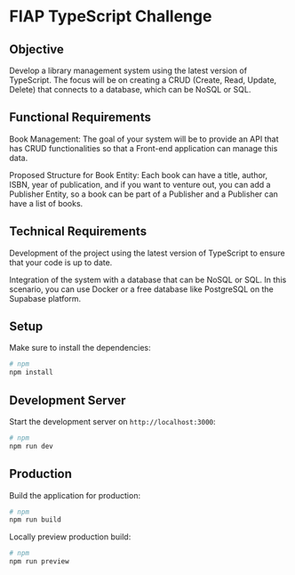 # FIAP TypeScript Challenge

## Objective

Develop a library management system using the latest version of TypeScript. The focus will be on creating a CRUD (Create, Read, Update, Delete) that connects to a database, which can be NoSQL or SQL.

## Functional Requirements

Book Management: The goal of your system will be to provide an API that has CRUD functionalities so that a Front-end application can manage this data.

Proposed Structure for Book Entity: Each book can have a title, author, ISBN, year of publication, and if you want to venture out, you can add a Publisher Entity, so a book can be part of a Publisher and a Publisher can have a list of books.

## Technical Requirements

Development of the project using the latest version of TypeScript to ensure that your code is up to date.

Integration of the system with a database that can be NoSQL or SQL. In this scenario, you can use Docker or a free database like PostgreSQL on the Supabase platform.

## Setup

Make sure to install the dependencies:

```bash
# npm
npm install
```

## Development Server

Start the development server on `http://localhost:3000`:

```bash
# npm
npm run dev
```

## Production

Build the application for production:

```bash
# npm
npm run build
```

Locally preview production build:

```bash
# npm
npm run preview
```

